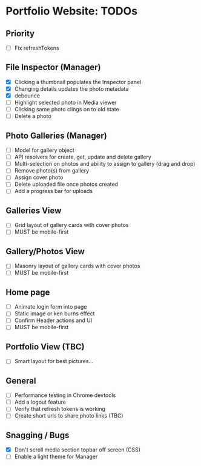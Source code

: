# Portfolio Website: TODOs

## Priority
* [ ] Fix refreshTokens

## File Inspector (Manager)
* [x] Clicking a thumbnail populates the Inspector panel
* [x] Changing details updates the photo metadata
* [x] debounce
* [ ] Highlight selected photo in Media viewer
* [ ] Clicking same photo clings on to old state
* [ ] Delete a photo

## Photo Galleries (Manager)
* [ ] Model for gallery object
* [ ] API resolvers for create, get, update and delete gallery
* [ ] Multi-selection on photos and ability to assign to gallery (drag and drop)
* [ ] Remove photo(s) from gallery
* [ ] Assign cover photo
* [ ] Delete uploaded file once photos created
* [ ] Add a progress bar for uploads

## Galleries View
* [ ] Grid layout of gallery cards with cover photos
* [ ] MUST be mobile-first

## Gallery/Photos View
* [ ] Masonry layout of gallery cards with cover photos
* [ ] MUST be mobile-first

## Home page
* [ ] Animate login form into page
* [ ] Static image or ken burns effect
* [ ] Confirm Header actions and UI
* [ ] MUST be mobile-first

## Portfolio View (TBC)
* [ ] Smart layout for best pictures...

## General
* [ ] Performance testing in Chrome devtools
* [ ] Add a logout feature
* [ ] Verify that refresh tokens is working
* [ ] Create short urls to share photo links (TBC)

## Snagging / Bugs
* [x] Don't scroll media section topbar off screen (CSS)
* [ ] Enable a light theme for Manager
